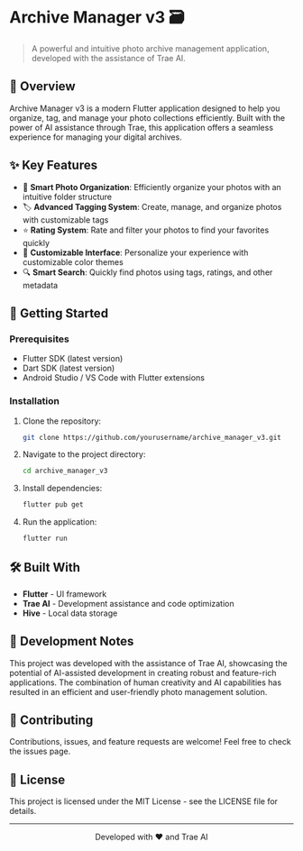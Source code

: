 # Archive Manager v3 🗃️

> A powerful and intuitive photo archive management application, developed with the assistance of Trae AI.

## 🌟 Overview

Archive Manager v3 is a modern Flutter application designed to help you organize, tag, and manage your photo collections efficiently. Built with the power of AI assistance through Trae, this application offers a seamless experience for managing your digital archives.

## ✨ Key Features

- 📸 **Smart Photo Organization**: Efficiently organize your photos with an intuitive folder structure
- 🏷️ **Advanced Tagging System**: Create, manage, and organize photos with customizable tags
- ⭐ **Rating System**: Rate and filter your photos to find your favorites quickly
- 🎨 **Customizable Interface**: Personalize your experience with customizable color themes
- 🔍 **Smart Search**: Quickly find photos using tags, ratings, and other metadata

## 🚀 Getting Started

### Prerequisites

- Flutter SDK (latest version)
- Dart SDK (latest version)
- Android Studio / VS Code with Flutter extensions

### Installation

1. Clone the repository:
   ```bash
   git clone https://github.com/yourusername/archive_manager_v3.git
   ```

2. Navigate to the project directory:
   ```bash
   cd archive_manager_v3
   ```

3. Install dependencies:
   ```bash
   flutter pub get
   ```

4. Run the application:
   ```bash
   flutter run
   ```

## 🛠️ Built With

- **Flutter** - UI framework
- **Trae AI** - Development assistance and code optimization
- **Hive** - Local data storage

## 📝 Development Notes

This project was developed with the assistance of Trae AI, showcasing the potential of AI-assisted development in creating robust and feature-rich applications. The combination of human creativity and AI capabilities has resulted in an efficient and user-friendly photo management solution.

## 🤝 Contributing

Contributions, issues, and feature requests are welcome! Feel free to check the issues page.

## 📄 License

This project is licensed under the MIT License - see the LICENSE file for details.

---

<p align="center">Developed with ❤️ and Trae AI</p>
